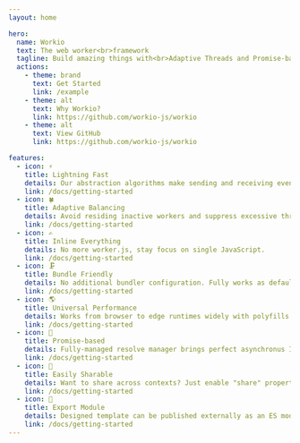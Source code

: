 ```yaml
---
layout: home

hero:
  name: Workio
  text: The web worker<br>framework
  tagline: Build amazing things with<br>Adaptive Threads and Promise-based I/O.
  actions:
    - theme: brand
      text: Get Started
      link: /example
    - theme: alt
      text: Why Workio?
      link: https://github.com/workio-js/workio
    - theme: alt
      text: View GitHub
      link: https://github.com/workio-js/workio

features:
  - icon: ⚡
    title: Lightning Fast
    details: Our abstraction algorithms make sending and receiving even faster.
    link: /docs/getting-started
  - icon: 🍀
    title: Adaptive Balancing
    details: Avoid residing inactive workers and suppress excessive thread consumption.
    link: /docs/getting-started
  - icon: ✍
    title: Inline Everything
    details: No more worker.js, stay focus on single JavaScript.
    link: /docs/getting-started
  - icon: 🗜️
    title: Bundle Friendly
    details: No additional bundler configuration. Fully works as default.
    link: /docs/getting-started
  - icon: 🌎
    title: Universal Performance
    details: Works from browser to edge runtimes widely with polyfills.
    link: /docs/getting-started
  - icon: 🏓
    title: Promise-based
    details: Fully-managed resolve manager brings perfect asynchronus I/O.
    link: /docs/getting-started
  - icon: 🥳
    title: Easily Sharable
    details: Want to share across contexts? Just enable "share" properties!
    link: /docs/getting-started
  - icon: 🚚
    title: Export Module
    details: Designed template can be published externally as an ES module.
    link: /docs/getting-started
---
```

